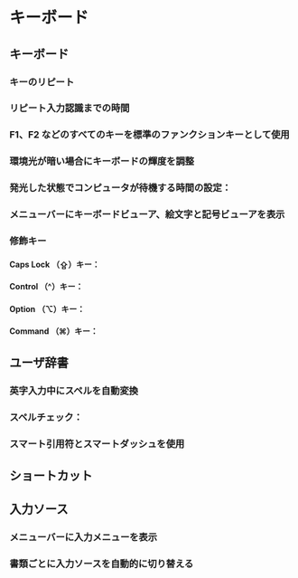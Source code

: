 キーボード
=========

キーボード
----------

### キーのリピート

### リピート入力認識までの時間

### F1、F2 などのすべてのキーを標準のファンクションキーとして使用

### 環境光が暗い場合にキーボードの輝度を調整

### 発光した状態でコンピュータが待機する時間の設定：

### メニューバーにキーボードビューア、絵文字と記号ビューアを表示

### 修飾キー

#### Caps Lock （⇪）キー：

#### Control （^）キー：

#### Option （⌥）キー：

#### Command （⌘）キー：

ユーザ辞書
----------

### 英字入力中にスペルを自動変換

### スペルチェック：

### スマート引用符とスマートダッシュを使用

ショートカット
--------------

入力ソース
----------

### メニューバーに入力メニューを表示

### 書類ごとに入力ソースを自動的に切り替える
